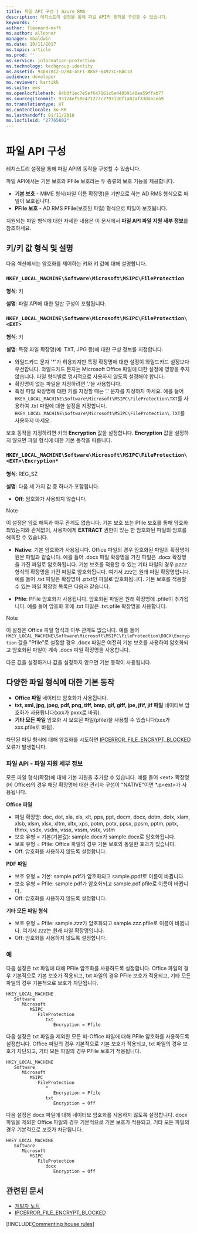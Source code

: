 ```yaml
---
title: 파일 API 구성 | Azure RMS
description: 레지스트리 설정을 통해 파일 API의 동작을 구성할 수 있습니다.
keywords: ''
author: lleonard-msft
ms.author: alleonar
manager: mbaldwin
ms.date: 10/11/2017
ms.topic: article
ms.prod: ''
ms.service: information-protection
ms.technology: techgroup-identity
ms.assetid: 930878C2-D2B4-45F1-885F-64927CEBAC1D
audience: developer
ms.reviewer: kartikk
ms.suite: ems
ms.openlocfilehash: 84b0f1ec7e5ef647161c5e44059140ea59ffab77
ms.sourcegitcommit: 93124ef58e471277c7793130f1a82af33dabcea9
ms.translationtype: HT
ms.contentlocale: ko-KR
ms.lasthandoff: 01/11/2018
ms.locfileid: "27765802"
---
```

# <a name="file-api-configuration"></a>파일 API 구성


레지스트리 설정을 통해 파일 API의 동작을 구성할 수 있습니다.

파일 API에서는 기본 보호와 PFile 보호라는 두 종류의 보호 기능을 제공합니다.

-   **기본 보호** - MIME 형식(파일 이름 확장명)을 기반으로 하는 AD RMS 형식으로 파일이 보호됩니다.
-   **PFile 보호** - AD RMS PFile(보호된 파일) 형식으로 파일이 보호됩니다.

지원되는 파일 형식에 대한 자세한 내용은 이 문서에서 **파일 API 파일 지원 세부 정보**를 참조하세요.

## <a name="keykey-value-types-and-descriptions"></a>키/키 값 형식 및 설명

다음 섹션에서는 암호화를 제어하는 키와 키 값에 대해 설명합니다.

### `HKEY_LOCAL_MACHINE\Software\Microsoft\MSIPC\FileProtection`

**형식**: 키

**설명**: 파일 API에 대한 일반 구성이 포함됩니다.

### `HKEY_LOCAL_MACHINE\Software\Microsoft\MSIPC\FileProtection\<EXT>`

**형식**: 키

**설명**: 특정 파일 확장명(예: TXT, JPG 등)에 대한 구성 정보를 지정합니다.

- 와일드카드 문자 '*'가 허용되지만 특정 확장명에 대한 설정이 와일드카드 설정보다 우선합니다. 와일드카드 문자는 Microsoft Office 파일에 대한 설정에 영향을 주지 않습니다. 파일 형식별로 명시적으로 사용하지 않도록 설정해야 합니다.
- 확장명이 없는 파일을 지정하려면 '.'을 사용합니다.
- 특정 파일 확장명에 대한 키를 지정할 때는 '.' 문자를 지정하지 마세요. 예를 들어 `HKEY_LOCAL_MACHINE\Software\Microsoft\MSIPC\FileProtection\TXT`를 사용하여 .txt 파일에 대한 설정을 지정합니다. `HKEY_LOCAL_MACHINE\Software\Microsoft\MSIPC\FileProtection\.TXT`를 사용하지 마세요.

보호 동작을 지정하려면 키의 **Encryption** 값을 설정합니다. **Encryption** 값을 설정하지 않으면 파일 형식에 대한 기본 동작을 따릅니다.


### `HKEY_LOCAL_MACHINE\Software\Microsoft\MSIPC\FileProtection\<EXT>\Encryption*`

**형식**: REG_SZ

**설명**: 다음 세 가지 값 중 하나가 포함됩니다.

- **Off**: 암호화가 사용되지 않습니다.

> [!Note]
> 이 설정은 암호 해독과 아무 관계도 없습니다. 기본 보호 또는 Pfile 보호를 통해 암호화되었는지와 관계없이, 사용자에게 **EXTRACT** 권한이 있는 한 암호화된 파일의 암호를 해독할 수 있습니다.

- **Native**: 기본 암호화가 사용됩니다. Office 파일의 경우 암호화된 파일의 확장명이 원본 파일과 같습니다. 예를 들어 .docx 파일 확장명을 가진 파일은 .docx 확장명을 가진 파일로 암호화됩니다. 기본 보호를 적용할 수 있는 기타 파일의 경우 p*zzz* 형식의 확장명을 가진 파일로 암호화됩니다. 여기서 *zzz*는 원래 파일 확장명입니다. 예를 들어 .txt 파일은 확장명이 .ptxt인 파일로 암호화됩니다. 기본 보호를 적용할 수 있는 파일 확장명 목록은 다음과 같습니다.

- **Pfile**: PFile 암호화가 사용됩니다. 암호화된 파일은 원래 확장명에 .pfile이 추가됩니다. 예를 들어 암호화 후에 .txt 파일은 .txt.pfile 확장명을 사용합니다.


> [!Note]
> 이 설정은 Office 파일 형식과 아무 관계도 없습니다. 예를 들어 `HKEY_LOCAL_MACHINE\Software\Microsoft\MSIPC\FileProtection\DOCX\Encryption` 값을 &quot;Pfile”로 설정할 경우 .docx 파일은 여전히 기본 보호를 사용하여 암호화되고 암호화된 파일이 계속 .docx 파일 확장명을 사용합니다.

다른 값을 설정하거나 값을 설정하지 않으면 기본 동작이 사용됩니다.

## <a name="default-behavior-for-different-file-formats"></a>다양한 파일 형식에 대한 기본 동작

-   **Office 파일** 네이티브 암호화가 사용됩니다.
-   **txt, xml, jpg, jpeg, pdf, png, tiff, bmp, gif, giff, jpe, jfif, jif 파일** 네이티브 암호화가 사용됩니다(xxx가 pxxx로 바뀜).
-   **기타 모든 파일** 암호화 시 보호된 파일(pfile)을 사용할 수 있습니다(xxx가 xxx.pfile로 바뀜).

차단된 파일 형식에 대해 암호화를 시도하면 [IPCERROR\_FILE\_ENCRYPT\_BLOCKED](https://msdn.microsoft.com/library/hh535248.aspx) 오류가 발생합니다.

### <a name="file-api---file-support-details"></a>파일 API - 파일 지원 세부 정보

모든 파일 형식(확장)에 대해 기본 지원을 추가할 수 있습니다. 예를 들어 &lt;ext&gt; 확장명(비 Office)의 경우 해당 확장명에 대한 관리자 구성이 "NATIVE"이면 \*.p&lt;ext&gt;가 사용됩니다.

**Office 파일**

-   파일 확장명: doc, dot, xla, xls, xlt, pps, ppt, docm, docx, dotm, dotx, xlam, xlsb, xlsm, xlsx, xltm, xltx, xps, potm, potx, ppsx, ppsm, pptm, pptx, thmx, vsdx, vsdm, vssx, vssm, vstx, vstm 
-   보호 유형 = 기본(기본값): sample.docx가 sample.docx로 암호화됩니다.
-   보호 유형 = Pfile: Office 파일의 경우 기본 보호와 동일한 효과가 있습니다.
-   Off: 암호화를 사용하지 않도록 설정합니다.

**PDF 파일**

-   보호 유형 = 기본: sample.pdf가 암호화되고 sample.ppdf로 이름이 바뀝니다.
-   보호 유형 = Pfile: sample.pdf가 암호화되고 sample.pdf.pfile로 이름이 바뀝니다.
-   Off: 암호화를 사용하지 않도록 설정합니다.

**기타 모든 파일 형식**

-   보호 유형 = Pfile: sample.*zzz*가 암호화되고 sample.*zzz*.pfile로 이름이 바뀝니다. 여기서 *zzz*는 원래 파일 확장명입니다.
-   Off: 암호화를 사용하지 않도록 설정합니다.

### <a name="examples"></a>예

다음 설정은 txt 파일에 대해 PFile 암호화를 사용하도록 설정합니다. Office 파일의 경우 기본적으로 기본 보호가 적용되고, txt 파일의 경우 PFile 보호가 적용되고, 기타 모든 파일의 경우 기본적으로 보호가 차단됩니다.

```
HKEY_LOCAL_MACHINE
   Software
      Microsoft
         MSIPC
            FileProtection
               txt
                  Encryption = Pfile
```

다음 설정은 txt 파일을 제외한 모든 비-Office 파일에 대해 PFile 암호화를 사용하도록 설정합니다. Office 파일의 경우 기본적으로 기본 보호가 적용되고, txt 파일의 경우 보호가 차단되고, 기타 모든 파일의 경우 PFile 보호가 적용됩니다.

```
HKEY_LOCAL_MACHINE
   Software
      Microsoft
         MSIPC
            FileProtection
               *
                  Encryption = Pfile
               txt
                  Encryption = Off
```

다음 설정은 docx 파일에 대해 네이티브 암호화를 사용하지 않도록 설정합니다. docx 파일을 제외한 Office 파일의 경우 기본적으로 기본 보호가 적용되고, 기타 모든 파일의 경우 기본적으로 보호가 차단됩니다.

```
HKEY_LOCAL_MACHINE
   Software
      Microsoft
         MSIPC
            FileProtection
               docx
                  Encryption = Off
```

## <a name="related-articles"></a>관련된 문서

- [개발자 노트](developer-notes.md)
- [IPCERROR\_FILE\_ENCRYPT\_BLOCKED](https://msdn.microsoft.com/library/hh535248.aspx)

[!INCLUDE[Commenting house rules](../includes/houserules.md)]